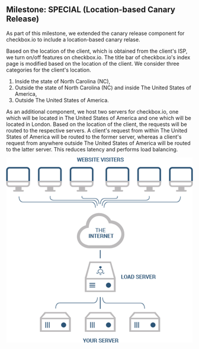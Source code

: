 ## Milestone: SPECIAL (Location-based Canary Release)
As part of this milestone, we extended the canary release component for checkbox.io to include a location-based canary relase. 

Based on the location of the client, which is obtained from the client's ISP, we turn on/off features on checkbox.io. The title bar of checkbox.io's index page is modified based on the location of the client. We consider three categories for the client's location. 
1. Inside the state of North Carolina (NC),
2. Outside the state of North Carolina (NC) and inside The United States of America,
3. Outside The United States of America.

As an additional component, we host two servers for checkbox.io, one which will be located in The United States of America and one which will be located in London. Based on the location of the client, the requests will be routed to the respective servers. A client's request from within The United States of America will be routed to the former server, whereas a client's request from anywhere outside The United States of America will be routed to the latter server. This reduces latency and performs load balancing.   

![img](/content/load-balancer.png)
